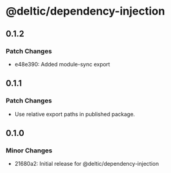 # @deltic/dependency-injection

## 0.1.2

### Patch Changes

- e48e390: Added module-sync export

## 0.1.1

### Patch Changes

- Use relative export paths in published package.

## 0.1.0

### Minor Changes

- 21680a2: Initial release for @deltic/dependency-injection

